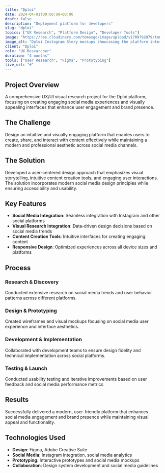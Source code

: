 ```yaml
---
title: "Dploi"
date: 2024-04-01T00:00:00+00:00
draft: false
description: "Deployment platform for developers"
slug: "dploi"
topics: ["UX Research", "Platform Design", "Developer Tools"]
image: "https://res.cloudinary.com/tomasgo/image/upload/v1709798879/tomas-master/img/tomas_wvj9lh.jpg"
image_alt: "Dploi Instagram Story mockups showcasing the platform interface"
client: "Dploi"
role: "UX Researcher"
duration: "4 months"
tools: ["User Research", "Figma", "Prototyping"]
live_url: "#"
---
```


## Project Overview

A comprehensive UX/UI visual research project for the Dploi platform, focusing on creating engaging social media experiences and visually appealing interfaces that enhance user engagement and brand presence.

## The Challenge

Design an intuitive and visually engaging platform that enables users to create, share, and interact with content effectively while maintaining a modern and professional aesthetic across social media channels.

## The Solution

Developed a user-centered design approach that emphasizes visual storytelling, intuitive content creation tools, and engaging user interactions. The solution incorporates modern social media design principles while ensuring accessibility and usability.

## Key Features

- **Social Media Integration**: Seamless integration with Instagram and other social platforms
- **Visual Research Integration**: Data-driven design decisions based on social media trends
- **Content Creation Tools**: Intuitive interfaces for creating engaging content
- **Responsive Design**: Optimized experiences across all device sizes and platforms

## Process

### Research & Discovery
Conducted extensive research on social media trends and user behavior patterns across different platforms.

### Design & Prototyping
Created wireframes and visual mockups focusing on social media user experience and interface aesthetics.

### Development & Implementation
Collaborated with development teams to ensure design fidelity and technical implementation across social platforms.

### Testing & Launch
Conducted usability testing and iterative improvements based on user feedback and social media performance metrics.

## Results

Successfully delivered a modern, user-friendly platform that enhances social media engagement and brand presence while maintaining visual appeal and functionality.

## Technologies Used

- **Design**: Figma, Adobe Creative Suite
- **Social Media**: Instagram integration, social media analytics
- **Prototyping**: Interactive prototypes and social media mockups
- **Collaboration**: Design system development and social media guidelines
